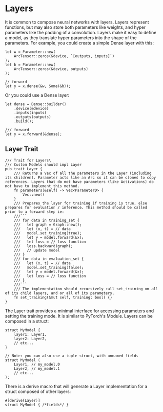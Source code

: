 # Layers

It is common to compose neural networks with layers. Layers represent functions, but may also store both parameters like weights, and hyper parameters like the padding of a convolution. Layers make it easy to define a model, as they translate hyper parameters into the shape of the parameters. For example, you could create a simple Dense layer with this:

```
let w = Parameter::new(
    ArcTensor::zeros(&device, `[outputs, inputs]`)
);
let b = Parameter::new(
    ArcTensor::zeros(&device, outputs)
);

// forward 
let y = x.dense(&w, Some(&b));
```

Or you could use a Dense layer:

```
let dense = Dense::builder()
    .device(&device)
    .inputs(inputs)
    .outputs(outputs)
    .build();
    
/// forward
let y = x.forward(&dense);
```

## Layer Trait 

```
/// Trait for Layers\
/// Custom Models should impl Layer
pub trait Layer {
    /// Returns a Vec of all the parameters in the Layer (including its children). Parameter acts like an Arc so it can be cloned to copy references. Layers that do not have parameters (like Activations) do not have to implement this method.
    fn parameters(&self) -> Vec<ParameterD> {
        Vec::new()
    }
    /// Prepares the layer for training if training is true, else prepares for evaluation / inference. This method should be called prior to a forward step ie:
    ///```
    /// for data in training_set {
    ///   let graph = Graph::new();
    ///   let (x, t) = // data
    ///   model.set_training(true);
    ///   let y = model.forward(&x);
    ///   let loss = // loss function
    ///   loss.backward(graph);
    ///   // update model
    /// }
    /// for data in evaluation_set {
    ///   let (x, t) = // data
    ///   model.set_training(false);
    ///   let y = model.forward(&x);
    ///   let loss = // loss function
    /// }
    ///```
    /// The implementation should recursively call set_training on all of its child layers, and or all of its parameters.
    fn set_training(&mut self, training: bool) {}
}
```

The Layer trait provides a minimal interface for accessing parameters and setting the training mode. It is similar to PyTorch's Module. Layers can be composed in a struct:

```
struct MyModel {
    layer1: Layer1,
    layer2: Layer2,
    // etc... 
}

// Note: you can also use a tuple struct, with unnamed fields
struct MyModel (
    Layer1, // my_model.0
    Layer2, // my_model.1
    // etc... 
);
```

There is a derive macro that will generate a Layer implementation for a struct composed of other layers:
```
#[derive(Layer)]
struct MyModel { /*fields*/ }
```
